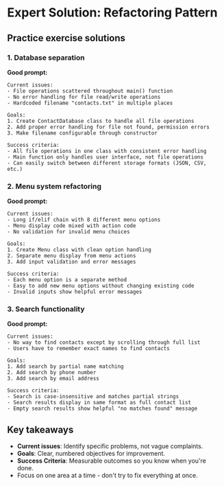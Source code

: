 # Expert Solution: Refactoring Pattern

## Practice exercise solutions

### 1. Database separation

**Good prompt:**
```
Current issues:
- File operations scattered throughout main() function
- No error handling for file read/write operations
- Hardcoded filename "contacts.txt" in multiple places

Goals:
1. Create ContactDatabase class to handle all file operations
2. Add proper error handling for file not found, permission errors
3. Make filename configurable through constructor

Success criteria:
- All file operations in one class with consistent error handling
- Main function only handles user interface, not file operations
- Can easily switch between different storage formats (JSON, CSV, etc.)
```

### 2. Menu system refactoring

**Good prompt:**
```
Current issues:
- Long if/elif chain with 8 different menu options
- Menu display code mixed with action code
- No validation for invalid menu choices

Goals:
1. Create Menu class with clean option handling
2. Separate menu display from menu actions
3. Add input validation and error messages

Success criteria:
- Each menu option is a separate method
- Easy to add new menu options without changing existing code
- Invalid inputs show helpful error messages
```

### 3. Search functionality

**Good prompt:**
```
Current issues:
- No way to find contacts except by scrolling through full list
- Users have to remember exact names to find contacts

Goals:
1. Add search by partial name matching
2. Add search by phone number
3. Add search by email address

Success criteria:
- Search is case-insensitive and matches partial strings
- Search results display in same format as full contact list
- Empty search results show helpful "no matches found" message
```

## Key takeaways

- **Current issues**: Identify specific problems, not vague complaints.
- **Goals**: Clear, numbered objectives for improvement.
- **Success Criteria**: Measurable outcomes so you know when you're done.
- Focus on one area at a time - don't try to fix everything at once.
